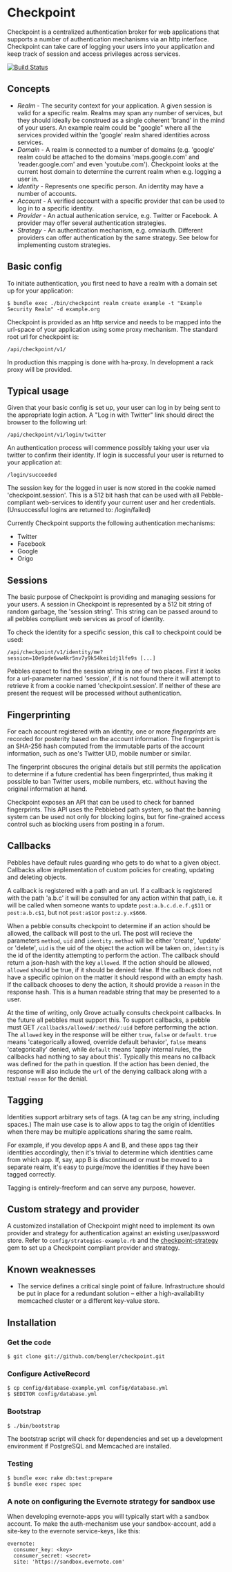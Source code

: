 # Checkpoint

Checkpoint is a centralized authentication broker for web applications that supports a number of authentication mechanisms via an http interface. Checkpoint can take care of logging your users into your application and keep track of session and access privileges across services.

[![Build Status](https://semaphoreapp.com/api/v1/projects/4e82122fc31c2c679be6aaded3ebc29929c12dcc/27033/badge.png)](https://semaphoreapp.com/projects/1534/branches/27033)

## Concepts

* *Realm* - The security context for your application. A given session is valid for a specific realm. Realms may span any number of services, but they should ideally be construed as a single coherent 'brand' in the mind of your users. An example realm could be "google" where all the services provided within the 'google' realm shared identities across services.
* *Domain* - A realm is connected to a number of domains (e.g. 'google' realm could be attached to the domains 'maps.google.com' and 'reader.google.com' and even 'youtube.com'). Checkpoint looks at the current host domain to determine the current realm when e.g. logging a user in.
* *Identity* - Represents one specific person. An identity may have a number of accounts.
* *Account* - A verified account with a specific provider that can be used to log in to a specific identity.
* *Provider* - An actual authenication service, e.g. Twitter or Facebook. A provider may offer several authentication strategies.
* *Strategy* - An authentication mechanism, e.g. omniauth. Different providers can offer authentication by the same strategy. See below for implementing custom strategies.


## Basic config

To initiate authentication, you first need to have a realm with a domain set up for your application:

    $ bundle exec ./bin/checkpoint realm create example -t "Example Security Realm" -d example.org

Checkpoint is provided as an http service and needs to be mapped into the url-space of your application using some proxy mechanism. The standard root url for checkpoint is:

    /api/checkpoint/v1/

In production this mapping is done with ha-proxy. In development a rack proxy will be provided.

## Typical usage

Given that your basic config is set up, your user can log in by being sent to the appropriate login action. A "Log in with Twitter" link should direct the browser to the following url:

    /api/checkpoint/v1/login/twitter

An authentication process will commence possibly taking your user via twitter to confirm their identity. If login is successful your user is returned to your application at:

    /login/succeeded

The session key for the logged in user is now stored in the cookie named 'checkpoint.session'. This is a 512 bit hash that can be used with all Pebble-compliant web-services to identify your current user and her credentials. (Unsuccessful logins are returned to: /login/failed)

Currently Checkpoint supports the following authentication mechanisms:

* Twitter
* Facebook
* Google
* Origo

## Sessions

The basic purpose of Checkpoint is providing and managing sessions for your users. A session in Checkpoint is represented by a 512 bit string of random garbage, the 'session string'. This string can be passed around to all pebbles compliant web services as proof of identity.

To check the identity for a specific session, this call to checkpoint could be used:

    /api/checkpoint/v1/identity/me?session=10e9pde6ww4kr5nv7y9k54kei1dj1lfe9s [...]

Pebbles expect to find the session string in one of two places. First it looks for a url-parameter named 'session', if it is not found there it will attempt to retrieve it from a cookie named 'checkpoint.session'. If neither of these are present the request will be processed without authentication.

## Fingerprinting

For each account registered with an identity, one or more *fingerprints* are recorded for posterity based on the account information. The fingerprint is an SHA-256 hash computed from the immutable parts of the account information, such as one's Twitter UID, mobile number or similar.

The fingerprint obscures the original details but still permits the application to determine if a future credential has been fingerprinted, thus making it possible to ban Twitter users, mobile numbers, etc. without having the original information at hand.

Checkpoint exposes an API that can be used to check for banned fingerprints. This API uses the Pebblebed path system, so that the banning system can be used not only for blocking logins, but for fine-grained access control such as blocking users from posting in a forum.

## Callbacks

Pebbles have default rules guarding who gets to do what to a given object. Callbacks allow implementation of custom policies for creating, updating and deleting objects.

A callback is registered with a path and an url. If a callback is registered with the path 'a.b.c' it will be consulted for any action within that path, i.e. it will be called when someone wants to update `post:a.b.c.d.e.f.g$11` or `post:a.b.c$1`, but not `post:a$1`or `post:z.y.x$666`.

When a pebble consults checkpoint to determine if an action should be allowed, the callback will post to the url. The post will recieve the parameters `method`, `uid` and `identity`. `method` will be either 'create', 'update' or 'delete', `uid` is the uid of the object the action will be taken on, `identity` is the id of the identity attempting to perform the action. The callback should return a json-hash with the key `allowed`. If the action should be allowed, `allowed` should be true, if it should be denied: false. If the callback does not have a specific opinion on the matter it should respond with an empty hash. If the callback chooses to deny the action, it should provide a `reason` in the response hash. This is a human readable string that may be presented to a user.

At the time of writing, only Grove actually consults checkpoint callbacks. In the future all pebbles must support this. To support callbacks, a pebble must GET `/callbacks/allowed/:method/:uid` before performing the action. The `allowed` key in the response will be either `true`, `false` or `default`. `true` means 'categorically allowed, override default behavior', `false` means 'categorically' denied, while `default` means 'apply internal rules, the callbacks had nothing to say about this'. Typically this means no callback was defined for the path in question. If the action has been denied, the response will also include the `url` of the denying callback along with a textual `reason` for the denial.

## Tagging

Identities support arbitrary sets of tags. (A tag can be any string, including spaces.) The main use case is to allow apps to tag the origin of identities when there may be multiple applications sharing the same realm.

For example, if you develop apps A and B, and these apps tag their identities accordingly, then it's trivial to determine which identities came from which app. If, say, app B is discontinued or must be moved to a separate realm, it's easy to purge/move the identities if they have been tagged correctly.

Tagging is entirely-freeform and can serve any purpose, however.


## Custom strategy and provider

A customized installation of Checkpoint might need to implement its own provider and strategy for authentication against an existing user/password store. Refer to `config/strategies-example.rb` and the [checkpoint-strategy](https://github.com/bengler/checkpoint-strategy) gem to set up a Checkpoint compliant provider and strategy.


## Known weaknesses

* The service defines a critical single point of failure. Infrastructure should be put in place for a redundant solution – either a high-availability memcached cluster or a different key-value store.

## Installation

### Get the code

    $ git clone git://github.com/bengler/checkpoint.git

### Configure ActiveRecord

    $ cp config/database-example.yml config/database.yml
    $ $EDITOR config/database.yml

### Bootstrap

    $ ./bin/bootstrap


The bootstrap script will check for dependencies and set up a development environment if PostgreSQL and Memcached are installed.

### Testing

    $ bundle exec rake db:test:prepare
    $ bundle exec rspec spec

### A note on configuring the Evernote strategy for sandbox use

When developing evernote-apps you will typically start with a sandbox account. To make the auth-mechanism
use your sandbox-account, add a site-key to the evernote service-keys, like this:

    evernote:
      consumer_key: <key>
      consumer_secret: <secret>
      site: 'https://sandbox.evernote.com'
